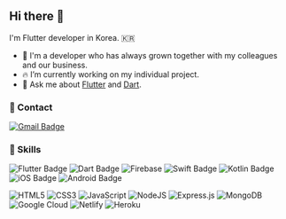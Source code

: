## Hi there 👋

I'm Flutter developer in Korea. 🇰🇷
- 💪 I'm a developer who has always grown together with my colleagues and our business.
- 🔥 I’m currently working on my individual project.
- 💬 Ask me about [Flutter](https://flutter.dev/) and [Dart](https://dart.dev/).


### 📮 Contact

[![Gmail Badge](https://img.shields.io/badge/Gmail-d14836?style=flat-square&logo=Gmail&logoColor=white&link=mailto:kdw158@gmail.com)](mailto:kdw158@gmail.com)


### 🌈 Skills

![Flutter Badge](https://img.shields.io/badge/Flutter-4183D7?style=flat-square&logo=flutter)
![Dart Badge](https://img.shields.io/badge/Dart-0C65D7?style=flat-square&logo=dart)
![Firebase](https://img.shields.io/badge/Firebase-F06500?style=flat-square&logo=firebase)
![Swift Badge](https://img.shields.io/badge/Swift-F05137?style=flat-square&logo=swift&logoColor=white)
![Kotlin Badge](https://img.shields.io/badge/Kotlin-%237F52FF.svg?style=flat-square&logo=kotlin&logoColor=white)
![iOS Badge](https://img.shields.io/badge/iOS-000000?style=flat-square&logo=ios)
![Android Badge](https://img.shields.io/badge/Android-3DDC84?style=flat-square&logo=Android&logoColor=white)

![HTML5](https://img.shields.io/badge/HTML5-%23E34F26.svg?style=flat-square&logo=html5&logoColor=white)
![CSS3](https://img.shields.io/badge/CSS3-%231572B6.svg?style=flat-square&logo=css3&logoColor=white)
![JavaScript](https://img.shields.io/badge/Javascript-%23323330.svg?style=flat-square&logo=javascript&logoColor=%23F7DF1E)
![NodeJS](https://img.shields.io/badge/Node.js-6DA55F?style=flat-square&logo=node.js&logoColor=white)
![Express.js](https://img.shields.io/badge/Express.js-%23404d59.svg?style=flat-square&logo=express&logoColor=%2361DAFB)
![MongoDB](https://img.shields.io/badge/MongoDB-%234ea94b.svg?style=flat-square&logo=mongodb&logoColor=white)
![Google Cloud](https://img.shields.io/badge/GoogleCloud-%234285F4.svg?style=flat-square&logo=google-cloud&logoColor=white)
![Netlify](https://img.shields.io/badge/Netlify-%23000000.svg?style=flat-square&logo=netlify&logoColor=#00C7B7)
![Heroku](https://img.shields.io/badge/Heroku-%23430098.svg?style=flat-square&logo=heroku&logoColor=white)


